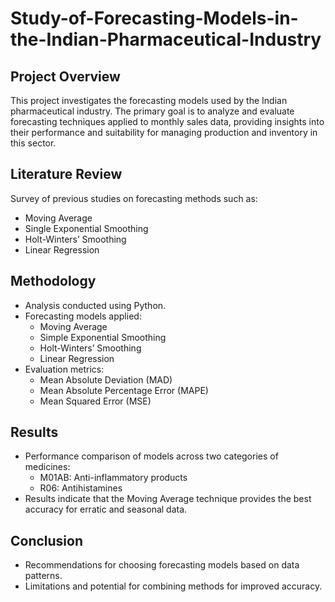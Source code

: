 # Study-of-Forecasting-Models-in-the-Indian-Pharmaceutical-Industry
## Project Overview
This project investigates the forecasting models used by the Indian pharmaceutical industry. The primary goal is to analyze and evaluate forecasting techniques applied to monthly sales data, providing insights into their performance and suitability for managing production and inventory in this sector.

## Literature Review
Survey of previous studies on forecasting methods such as:
- Moving Average
- Single Exponential Smoothing
- Holt-Winters’ Smoothing
- Linear Regression

## Methodology
- Analysis conducted using Python.
- Forecasting models applied:
    - Moving Average
    - Simple Exponential Smoothing
    - Holt-Winters’ Smoothing
    - Linear Regression
- Evaluation metrics:
    - Mean Absolute Deviation (MAD)
    - Mean Absolute Percentage Error (MAPE)
    - Mean Squared Error (MSE)

## Results
- Performance comparison of models across two categories of medicines:
    - M01AB: Anti-inflammatory products
    - R06: Antihistamines
- Results indicate that the Moving Average technique provides the best accuracy for erratic and seasonal data.

## Conclusion
- Recommendations for choosing forecasting models based on data patterns.
- Limitations and potential for combining methods for improved accuracy.

